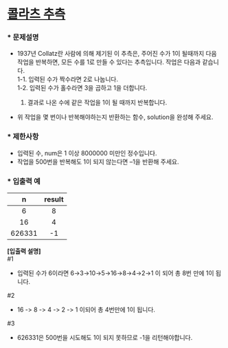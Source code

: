 
# [콜라츠 추측](https://programmers.co.kr/learn/courses/30/lessons/12943) #



### * 문제설명 ###  
* 1937년 Collatz란 사람에 의해 제기된 이 추측은, 주어진 수가 1이 될때까지 다음 작업을 반복하면, 모든 수를 1로 만들 수 있다는 추측입니다. 작업은 다음과 같습니다.    
    1-1. 입력된 수가 짝수라면 2로 나눕니다.   
    1-2. 입력된 수가 홀수라면 3을 곱하고 1을 더합니다.  
    1. 결과로 나온 수에 같은 작업을 1이 될 때까지 반복합니다.  

* 위 작업을 몇 번이나 반복해야하는지 반환하는 함수, solution을 완성해 주세요.   


### * 제한사항 ###
* 입력된 수, num은 1 이상 8000000 미만인 정수입니다.  
* 작업을 500번을 반복해도 1이 되지 않는다면 –1을 반환해 주세요.

### * 입출력 예 ###  

n | result
:-:|:-:
6 | 8
16 | 4
626331 | -1   


**[입출력 설명]**    
#1  
* 입력된 수가 6이라면 6→3→10→5→16→8→4→2→1 이 되어 총 8번 만에 1이 됩니다.    

#2  
* 16 -> 8 -> 4 -> 2 -> 1 이되어 총 4번만에 1이 됩니다.    

#3
* 626331은 500번을 시도해도 1이 되지 못하므로 -1을 리턴해야합니다.    
